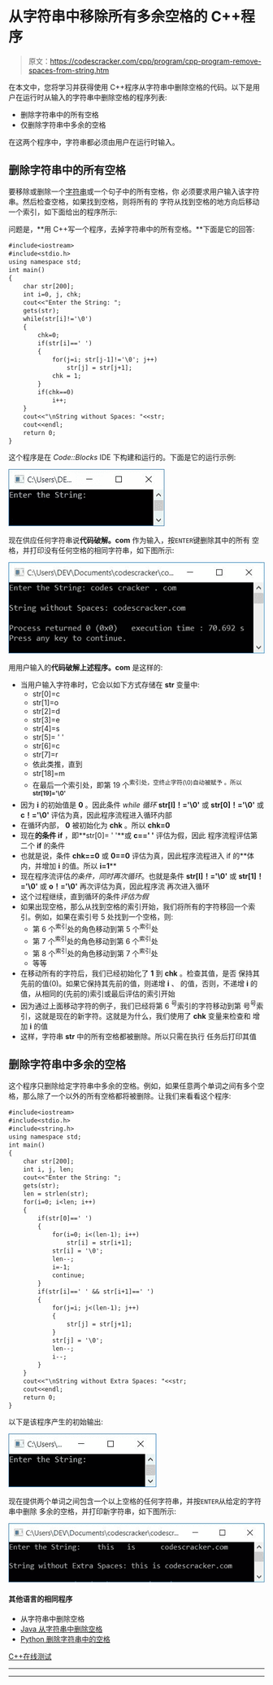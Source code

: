 # 从字符串中移除所有多余空格的 C++程序

> 原文：<https://codescracker.com/cpp/program/cpp-program-remove-spaces-from-string.htm>

在本文中，您将学习并获得使用 C++程序从字符串中删除空格的代码。以下是用户在运行时从输入的字符串中删除空格的程序列表:

*   删除字符串中的所有空格
*   仅删除字符串中多余的空格

在这两个程序中，字符串都必须由用户在运行时输入。

## 删除字符串中的所有空格

要移除或删除一个[字符串](/cpp/cpp-strings.htm)或一个句子中的所有空格，你 必须要求用户输入该字符串。然后检查空格，如果找到空格，则将所有的 字符从找到空格的地方向后移动一个索引，如下面给出的程序所示:

问题是，**用 C++写一个程序，去掉字符串中的所有空格。**下面是它的回答:

```
#include<iostream>
#include<stdio.h>
using namespace std;
int main()
{
    char str[200];
    int i=0, j, chk;
    cout<<"Enter the String: ";
    gets(str);
    while(str[i]!='\0')
    {
        chk=0;
        if(str[i]==' ')
        {
            for(j=i; str[j-1]!='\0'; j++)
                str[j] = str[j+1];
            chk = 1;
        }
        if(chk==0)
            i++;
    }
    cout<<"\nString without Spaces: "<<str;
    cout<<endl;
    return 0;
}
```

这个程序是在 *Code::Blocks* IDE 下构建和运行的。下面是它的运行示例:

![C++ program remove spaces from string](img/6d4ac0036cef04b0403aad40af94b590.png)

现在供应任何字符串说**代码破解。com** 作为输入，按`ENTER`键删除其中的所有 空格，并打印没有任何空格的相同字符串，如下图所示:

![remove spaces from string c++](img/d41371c05df7da03a6aaecdbe64f1cdf.png)

用用户输入的**代码破解上述程序。com** 是这样的:

*   当用户输入字符串时，它会以如下方式存储在 **str** 变量中:
    *   str[0]=c
    *   str[1]=o
    *   str[2]=d
    *   str[3]=e
    *   str[4]=s
    *   str[5]= ' '
    *   str[6]=c
    *   str[7]=r
    *   依此类推，直到
    *   str[18]=m
    *   在最后一个索引处，即第 19 个<sup>索引处，空终止字符(\0)自动被赋予 。所以 **str[19]='\0'**</sup>
*   因为 **i** 的初始值是 **0** 。因此条件 *while 循环* **str[I]！='\0'** 或 **str[0]！='\0'** 或 **c！='\0'** 评估为真，因此程序流程进入循环内部
*   在循环内部， **0** 被初始化为 **chk** 。所以 **chk=0**
*   现在**的条件 if** ，即**str[0]= ' '**或 **c==' '** 评估为假，因此 程序流程评估第二个 **if** 的条件
*   也就是说，条件 **chk==0** 或 **0==0** 评估为真，因此程序流程进入 if 的**体内，并增加 **i** 的值。所以 **i=1****
*   现在程序流评估*的条件，同时再次循环*。也就是条件 **str[I]！='\0'** 或 **str[1]！='\0'** 或 **o！='\0'** 再次评估为真，因此程序流 再次进入循环
*   这个过程继续，直到循环的条件*评估为假*
*   如果出现空格，那么从找到空格的索引开始，我们将所有的字符移回一个索引。例如，如果在索引号 5 处找到一个空格，则:
    *   第 6 个<sup>索引</sup>处的角色移动到第 5 个<sup>索引</sup>处
    *   第 7 个<sup>索引</sup>处的角色移动到第 6 个<sup>索引</sup>处
    *   第 8 个<sup>索引</sup>处的角色移动到第 7 个<sup>索引</sup>处
    *   等等
*   在移动所有的字符后，我们已经初始化了 **1** 到 **chk** 。检查其值，是否 保持其先前的值(0)。如果它保持其先前的值，则递增 **i** 、 的值，否则，不递增 **i** 的值，从相同的(先前的)索引或最后评估的索引开始
*   因为通过上面移动字符的例子，我们已经将第 6 <sup>号</sup>索引的字符移动到第 号<sup>号</sup>索引，这就是现在的新字符。这就是为什么，我们使用了 **chk** 变量来检查和 增加 **i** 的值
*   这样，字符串 **str** 中的所有空格都被删除。所以只需在执行 任务后打印其值

## 删除字符串中多余的空格

这个程序只删除给定字符串中多余的空格。例如，如果任意两个单词之间有多个空格，那么除了一个以外的所有空格都将被删除。让我们来看看这个程序:

```
#include<iostream>
#include<stdio.h>
#include<string.h>
using namespace std;
int main()
{
    char str[200];
    int i, j, len;
    cout<<"Enter the String: ";
    gets(str);
    len = strlen(str);
    for(i=0; i<len; i++)
    {
        if(str[0]==' ')
        {
            for(i=0; i<(len-1); i++)
                str[i] = str[i+1];
            str[i] = '\0';
            len--;
            i=-1;
            continue;
        }
        if(str[i]==' ' && str[i+1]==' ')
        {
            for(j=i; j<(len-1); j++)
            {
                str[j] = str[j+1];
            }
            str[j] = '\0';
            len--;
            i--;
        }
    }
    cout<<"\nString without Extra Spaces: "<<str;
    cout<<endl;
    return 0;
}
```

以下是该程序产生的初始输出:

![remove extra spaces from string c++](img/d2d9363a72221645970d446c1b516e86.png)

现在提供两个单词之间包含一个以上空格的任何字符串，并按`ENTER`从给定的字符串中删除 多余的空格，并打印新字符串，如下图所示:

![c++ remove extra spaces from string](img/6c3d68ff803618dee2467fa4b72c12a3.png)

#### 其他语言的相同程序

*   从字符串中删除空格
*   [Java 从字符串中删除空格](/java/program/java-program-remove-spaces-from-string.htm)
*   [Python 删除字符串中的空格](/python/program/python-program-remove-spaces-from-string.htm)

[C++在线测试](/exam/showtest.php?subid=3)

* * *

* * *